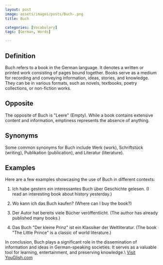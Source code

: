 ```yaml
---
layout: post
image: assets/images/posts/Buch-.png
title: Buch 

categories: [Vocabulary]
tags: [German, Words]

---
```


## Definition

Buch refers to a book in the German language. It denotes a written or printed work consisting of pages bound together. Books serve as a medium for recording and conveying information, ideas, stories, and knowledge. They can be in various formats, such as novels, textbooks, poetry collections, or non-fiction works.

## Opposite

The opposite of Buch is "Leere" (Empty). While a book contains extensive content and information, emptiness represents the absence of anything. 

## Synonyms

Some common synonyms for Buch include Werk (work), Schriftstück (writing), Publikation (publication), and Literatur (literature).

## Examples

Here are a few examples showcasing the use of Buch in different contexts:

1. Ich habe gestern ein interessantes Buch über Geschichte gelesen. (I read an interesting book about history yesterday.)

2. Wo kann ich das Buch kaufen? (Where can I buy the book?)

3. Der Autor hat bereits viele Bücher veröffentlicht. (The author has already published many books.)

4. Das Buch "Der kleine Prinz" ist ein Klassiker der Weltliteratur. (The book "The Little Prince" is a classic of world literature.)

In conclusion, Buch plays a significant role in the dissemination of information and ideas in German-speaking societies. It serves as a valuable tool for learning, entertainment, and preserving knowledge.\ <a id="yg-widget-0" class="youglish-widget" data-query="Buch " data-lang="german" data-components="8412" data-auto-start="0" data-bkg-color="theme_light" data-title="How%20to%20pronounce%20Buch %20in%20German"  rel="nofollow" href="https://youglish.com">Visit YouGlish.com</a><script async src="https://youglish.com/public/emb/widget.js" charset="utf-8"></script>